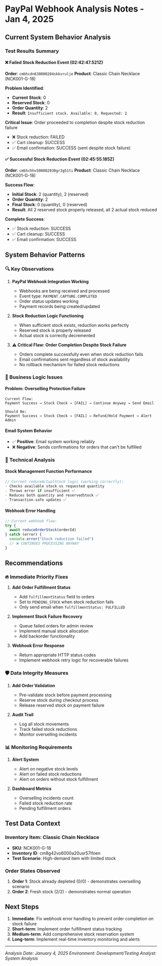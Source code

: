 # PayPal Webhook Analysis Notes - Jan 4, 2025

## Current System Behavior Analysis

### Test Results Summary

#### ❌ Failed Stock Reduction Event (02:42:47.521Z)
**Order**: `cmbhcdn630000204skkvrulje`
**Product**: Classic Chain Necklace (NCK001-G-18)

**Problem Identified**:
- **Current Stock**: 0
- **Reserved Stock**: 0  
- **Order Quantity**: 2
- **Result**: `Insufficient stock. Available: 0, Requested: 2`

**Critical Issue**: Order proceeded to completion despite stock reduction failure
- ❌ Stock reduction: FAILED
- ✅ Cart cleanup: SUCCESS
- ✅ Email confirmation: SUCCESS (sent despite stock failure)

#### ✅ Successful Stock Reduction Event (02:45:55.185Z)
**Order**: `cmbhchhv500002038gr3g51ti`
**Product**: Classic Chain Necklace (NCK001-G-18)

**Success Flow**:
- **Initial Stock**: 2 (quantity), 2 (reserved)
- **Order Quantity**: 2
- **Final Stock**: 0 (quantity), 0 (reserved)
- **Result**: All 2 reserved stock properly released, all 2 actual stock reduced

**Complete Success**:
- ✅ Stock reduction: SUCCESS
- ✅ Cart cleanup: SUCCESS  
- ✅ Email confirmation: SUCCESS

## System Behavior Patterns

### 🔍 Key Observations

1. **PayPal Webhook Integration Working**
   - Webhooks are being received and processed
   - Event type: `PAYMENT.CAPTURE.COMPLETED`
   - Order status updates working
   - Payment records being created/updated

2. **Stock Reduction Logic Functioning**
   - When sufficient stock exists, reduction works perfectly
   - Reserved stock is properly released
   - Actual stock is correctly decremented

3. **⚠️ Critical Flaw: Order Completion Despite Stock Failure**
   - Orders complete successfully even when stock reduction fails
   - Email confirmations sent regardless of stock availability
   - No rollback mechanism for failed stock reductions

### 🚨 Business Logic Issues

#### Problem: Overselling Protection Failure
```
Current Flow:
Payment Success → Stock Check → [FAIL] → Continue Anyway → Send Email

Should Be:
Payment Success → Stock Check → [FAIL] → Refund/Hold Payment → Alert Admin
```

#### Email System Behavior
- ✅ **Positive**: Email system working reliably
- ❌ **Negative**: Sends confirmations for orders that can't be fulfilled

### 🔧 Technical Analysis

#### Stock Management Function Performance
```javascript
// Current reduceActualStock logic (working correctly):
- Checks available stock vs requested quantity
- Throws error if insufficient ✅
- Reduces both quantity and reservedStock ✅
- Transaction-safe updates ✅
```

#### Webhook Error Handling
```javascript
// Current webhook flow:
try {
  await reduceOrderStock(orderId)
} catch (error) {
  console.error("Stock reduction failed")
  // ❌ CONTINUES PROCESSING ANYWAY
}
```

## Recommendations

### 🔥 Immediate Priority Fixes

1. **Add Order Fulfillment Status**
   - Add `fulfillmentStatus` field to orders
   - Set to `PENDING_STOCK` when stock reduction fails
   - Only send email when `fulfillmentStatus: FULFILLED`

2. **Implement Stock Failure Recovery**
   - Queue failed orders for admin review
   - Implement manual stock allocation
   - Add backorder functionality

3. **Webhook Error Response**
   - Return appropriate HTTP status codes
   - Implement webhook retry logic for recoverable failures

### 🛡️ Data Integrity Measures

1. **Add Order Validation**
   - Pre-validate stock before payment processing
   - Reserve stock during checkout process
   - Release reserved stock on payment failure

2. **Audit Trail**
   - Log all stock movements
   - Track failed stock reductions
   - Monitor overselling incidents

### 📊 Monitoring Requirements

1. **Alert System**
   - Alert on negative stock levels
   - Alert on failed stock reductions
   - Alert on orders without stock fulfillment

2. **Dashboard Metrics**
   - Overselling incidents count
   - Failed stock reduction rate
   - Pending fulfillment orders

## Test Data Context

### Inventory Item: Classic Chain Necklace
- **SKU**: NCK001-G-18
- **Inventory ID**: cm8g42vo6000a20usr57lfoen
- **Test Scenario**: High-demand item with limited stock

### Order States Observed
1. **Order 1**: Stock already depleted (0/0) - demonstrates overselling scenario
2. **Order 2**: Fresh stock (2/2) - demonstrates normal operation

## Next Steps

1. **Immediate**: Fix webhook error handling to prevent order completion on stock failure
2. **Short-term**: Implement order fulfillment status tracking
3. **Medium-term**: Add comprehensive stock reservation system
4. **Long-term**: Implement real-time inventory monitoring and alerts

---
*Analysis Date: January 4, 2025*
*Environment: Development/Testing*
*Analyst: System Analysis* 